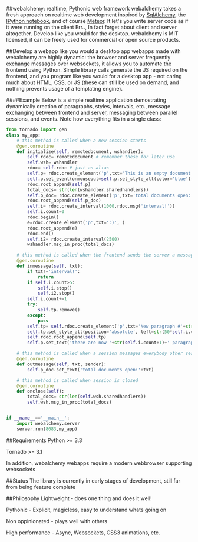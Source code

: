 ##webalchemy: realtime, Pythonic web framework
webalchemy takes a fresh approach on realtime web development inspired by [SqlAlchemy](http://www.sqlalchemy.org/), the [IPython notebook](http://ipython.org/), and of course [Meteor](http://www.meteor.com/). It let's you write server code as if it were running on the client Err.., In fact forget about client and server altogether. Develop like you would for the desktop. webalchemy is MIT licensed, it can be freely used for commercial or open source products. 

##Develop a webapp like you would a desktop app
webapps made with webalchemy are highly dynamic: the browser and server frequently exchange messages over websockets, it allows you to automate the frontend using Python. Simple library calls generate the JS required on the frontend, and you program like you would for a desktop app - not caring much about HTML, CSS, or JS (these can still be used on demand, and nothing prevents usage of a templating engine).

####Example
Below is a simple realtime application demostrating dynamically creation of paragraphs, styles, intervals, etc., message exchanging between frontend and server, messaging between parallel sessions, and events. Note how everything fits in a single class:
```python
from tornado import gen
class my_app:    
    # this method is called when a new session starts
    @gen.coroutine
    def initialize(self, remotedocument, wshandler):
        self.rdoc= remotedocument # remember these for later use
        self.wsh= wshandler
        rdoc= self.rdoc # just an alias
        self.p= rdoc.create_element('p',txt='This is an empty document')
        self.p.set_event(onmouseout=self.p.set_style_att(color='blue'),onmousemove=self.p.set_style_att(color='red'))
        rdoc.root_append(self.p)
        total_docs= str(len(wshandler.sharedhandlers))
        self.p_doc= rdoc.create_element('p',txt='total documents open:'+total_docs)
        rdoc.root_append(self.p_doc)
        self.i= rdoc.create_interval(1000,rdoc.msg('interval!'))
        self.i.count=0
        rdoc.begin()
        e=rdoc.create_element('p',txt=':)', )
        rdoc.root_append(e)
        rdoc.end()
        self.i2= rdoc.create_interval(2500)
        wshandler.msg_in_proc(total_docs)

    # this method is called when the frontend sends the server a message
    @gen.coroutine
    def inmessage(self, txt):
        if txt!='interval!':
            return
        if self.i.count>5:
            self.i.stop()
            self.i2.stop()
        self.i.count+=1
        try:
            self.tp.remove()
        except:
            pass
        self.tp= self.rdoc.create_element('p',txt='New paragraph #'+str(self.i.count))
        self.tp.set_style_att(position='absolute', left=str(50*self.i.count)+'px', top=str(50*self.i.count)+'px')
        self.rdoc.root_append(self.tp)
        self.p.set_text('there are now '+str(self.i.count+1)+' paragraphs')

    # this method is called when a session messages everybody other session
    @gen.coroutine
    def outmessage(self, txt, sender):
        self.p_doc.set_text('total documents open:'+txt)

    # this method is called when session is closed
    @gen.coroutine
    def onclose(self):
        total_docs= str(len(self.wsh.sharedhandlers))
        self.wsh.msg_in_proc(total_docs)


if __name__=='__main__':
    import webalchemy.server
    server.run(8083,my_app)
```
##Requirements
Python >= 3.3

Tornado >= 3.1

In addition, webalchemy webapps require a modern webbrowser supporting websockets

##Status
The library is currently in early stages of development, still far from being feature complete

##Philosophy
Lightweight - does one thing and does it well!

Pythonic - Explicit, magicless, easy to understand whats going on

Non oppinionated - plays well with others

High performance - Async, Websockets, CSS3 animations, etc.









